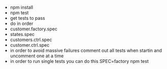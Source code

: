 - npm install
- npm test
- get tests to pass
- do in order
- customer.factory.spec
- states.spec
- customers.ctrl.spec
- customer.ctrl.spec
- in order to avoid massive failures comment out all tests when startin and uncomment one at a time
- in order to run single tests you can do this SPEC=factory npm test

